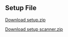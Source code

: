 ## Setup File

[Download setup.zip](https://drive.google.com/file/d/1dWr6KyS5DYSj2puqzgoGVPlCsomIRI11/view?usp=sharing)

[Download setup scanner.zip](https://drive.google.com/file/d/16iJcwBmFojtYfa8NOYzvjzNOILKDCd5m/view?usp=sharing)




